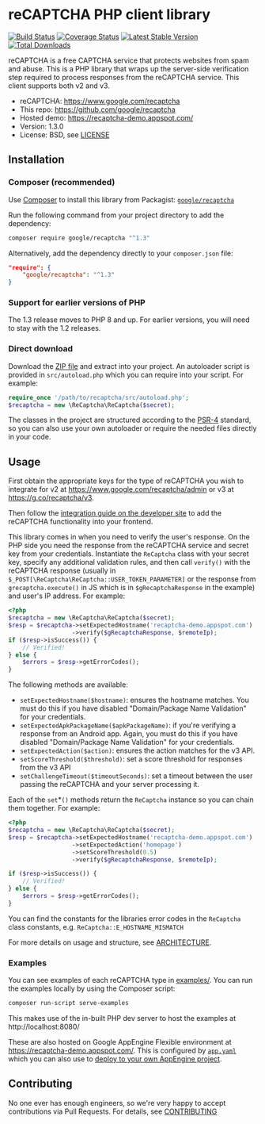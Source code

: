 # reCAPTCHA PHP client library

[![Build Status](https://travis-ci.org/google/recaptcha.svg)](https://travis-ci.org/google/recaptcha)
[![Coverage Status](https://coveralls.io/repos/github/google/recaptcha/badge.svg)](https://coveralls.io/github/google/recaptcha)
[![Latest Stable Version](https://poser.pugx.org/google/recaptcha/v/stable.svg)](https://packagist.org/packages/google/recaptcha)
[![Total Downloads](https://poser.pugx.org/google/recaptcha/downloads.svg)](https://packagist.org/packages/google/recaptcha)

reCAPTCHA is a free CAPTCHA service that protects websites from spam and abuse.
This is a PHP library that wraps up the server-side verification step required
to process responses from the reCAPTCHA service. This client supports both v2
and v3.

- reCAPTCHA: https://www.google.com/recaptcha
- This repo: https://github.com/google/recaptcha
- Hosted demo: https://recaptcha-demo.appspot.com/
- Version: 1.3.0
- License: BSD, see [LICENSE](LICENSE)

## Installation

### Composer (recommended)

Use [Composer](https://getcomposer.org) to install this library from Packagist:
[`google/recaptcha`](https://packagist.org/packages/google/recaptcha)

Run the following command from your project directory to add the dependency:

```sh
composer require google/recaptcha "^1.3"
```

Alternatively, add the dependency directly to your `composer.json` file:

```json
"require": {
    "google/recaptcha": "^1.3"
}
```

### Support for earlier versions of PHP

The 1.3 release moves to PHP 8 and up. For earlier versions, you will need to
stay with the 1.2 releases.

### Direct download

Download the [ZIP file](https://github.com/google/recaptcha/archive/master.zip)
and extract into your project. An autoloader script is provided in
`src/autoload.php` which you can require into your script. For example:

```php
require_once '/path/to/recaptcha/src/autoload.php';
$recaptcha = new \ReCaptcha\ReCaptcha($secret);
```

The classes in the project are structured according to the
[PSR-4](https://www.php-fig.org/psr/psr-4/) standard, so you can also use your
own autoloader or require the needed files directly in your code.

## Usage

First obtain the appropriate keys for the type of reCAPTCHA you wish to
integrate for v2 at https://www.google.com/recaptcha/admin or v3 at
https://g.co/recaptcha/v3.

Then follow the [integration guide on the developer
site](https://developers.google.com/recaptcha/intro) to add the reCAPTCHA
functionality into your frontend.

This library comes in when you need to verify the user's response. On the PHP
side you need the response from the reCAPTCHA service and secret key from your
credentials. Instantiate the `ReCaptcha` class with your secret key, specify any
additional validation rules, and then call `verify()` with the reCAPTCHA
response (usually in `$_POST[\ReCaptcha\ReCaptcha::USER_TOKEN_PARAMETER]` or the response from
`grecaptcha.execute()` in JS which is in `$gRecaptchaResponse` in the example)
and user's IP address. For example:

```php
<?php
$recaptcha = new \ReCaptcha\ReCaptcha($secret);
$resp = $recaptcha->setExpectedHostname('recaptcha-demo.appspot.com')
                  ->verify($gRecaptchaResponse, $remoteIp);
if ($resp->isSuccess()) {
    // Verified!
} else {
    $errors = $resp->getErrorCodes();
}
```

The following methods are available:

- `setExpectedHostname($hostname)`: ensures the hostname matches. You must do
  this if you have disabled "Domain/Package Name Validation" for your
  credentials.
- `setExpectedApkPackageName($apkPackageName)`: if you're verifying a response
  from an Android app. Again, you must do this if you have disabled
  "Domain/Package Name Validation" for your credentials.
- `setExpectedAction($action)`: ensures the action matches for the v3 API.
- `setScoreThreshold($threshold)`: set a score threshold for responses from the
  v3 API
- `setChallengeTimeout($timeoutSeconds)`: set a timeout between the user passing
  the reCAPTCHA and your server processing it.

Each of the `set`\*`()` methods return the `ReCaptcha` instance so you can chain
them together. For example:

```php
<?php
$recaptcha = new \ReCaptcha\ReCaptcha($secret);
$resp = $recaptcha->setExpectedHostname('recaptcha-demo.appspot.com')
                  ->setExpectedAction('homepage')
                  ->setScoreThreshold(0.5)
                  ->verify($gRecaptchaResponse, $remoteIp);

if ($resp->isSuccess()) {
    // Verified!
} else {
    $errors = $resp->getErrorCodes();
}
```

You can find the constants for the libraries error codes in the `ReCaptcha`
class constants, e.g. `ReCaptcha::E_HOSTNAME_MISMATCH`

For more details on usage and structure, see [ARCHITECTURE](ARCHITECTURE.md).

### Examples

You can see examples of each reCAPTCHA type in [examples/](examples/). You can
run the examples locally by using the Composer script:

```sh
composer run-script serve-examples
```

This makes use of the in-built PHP dev server to host the examples at
http://localhost:8080/

These are also hosted on Google AppEngine Flexible environment at
https://recaptcha-demo.appspot.com/. This is configured by
[`app.yaml`](./app.yaml) which you can also use to [deploy to your own AppEngine
project](https://cloud.google.com/appengine/docs/flexible/php/download).

## Contributing

No one ever has enough engineers, so we're very happy to accept contributions
via Pull Requests. For details, see [CONTRIBUTING](CONTRIBUTING.md)
